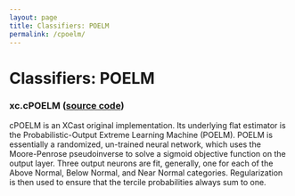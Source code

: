 ```yaml
---
layout: page
title: Classifiers: POELM
permalink: /cpoelm/ 
--- 
```


# Classifiers: POELM 
### xc.cPOELM ([source code](https://github.com/kjhall01/xcast/blob/b1764eaa1bfaf17c85447f6571caf016a13b2915/src/estimators/classifiers.py#L74))

cPOELM is an XCast original implementation. Its underlying flat estimator is the Probabilistic-Output Extreme Learning Machine (POELM). POELM is essentially a randomized, un-trained neural network, which uses the Moore-Penrose pseudoinverse to solve a sigmoid objective function on the output layer. Three output neurons are fit, generally, one for each of the Above Normal, Below Normal, and Near Normal categories. Regularization is then used to ensure that the tercile probabilities always sum to one.
